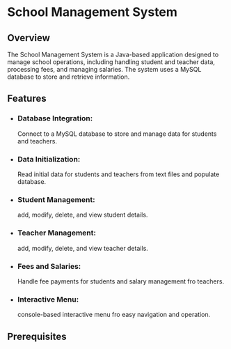 # School Management System

## Overview
The School Management System is a Java-based application designed to manage school operations, including handling student and teacher data, processing fees, and managing salaries.
The system uses a MySQL database to store and retrieve information.

## Features
- ### Database Integration:
  Connect to a MySQL database to store and manage data for students and teachers.
- ### Data Initialization:
  Read initial data for students and teachers from text files and populate database.
- ### Student Management:
  add, modify, delete, and view student details.
- ### Teacher Management:
  add, modify, delete, and view teacher details.
- ### Fees and Salaries:
  Handle fee payments for students and salary management fro teachers.
- ### Interactive Menu:
  console-based interactive menu fro easy navigation and operation.

## Prerequisites
